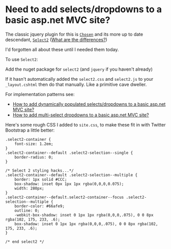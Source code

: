 ﻿# Need to add selects/dropdowns to a basic asp.net MVC site?

The classic jquery plugin for this is [`Chosen`](https://harvesthq.github.io/chosen/) and its more up to date descendant, [`Select2`](https://select2.github.io/)  ([What are the differences?](http://stackoverflow.com/questions/13575531/what-are-the-differences-between-chosen-and-select2))

I'd forgotten all about these until I needed them today.

To use `Select2`:

Add the nuget package for `select2` (and `jquery` if you haven't already)

If it hasn't automatically added the `select2.css` and `select2.js` to your `_layout.cshtml` then do that manually. Like a primitive cave dweller.

For implementation patterns see:

* [How to add dynamically populated selects/dropdowns to a basic asp.net MVC site?](select_dynamic_dropdowns.md)
* [How to add multi-select dropdowns to a basic asp.net MVC site?](select_multi_dropdowns.md)

Here's some rough CSS I added to `site.css`, to make these fit in with Twitter Bootstrap a little better:

    .select2-container {
        font-size: 1.2em;
    }
    .select2-container--default .select2-selection--single {
        border-radius: 0;
    }

	/* Select 2 styling hacks...*/
	.select2-container--default .select2-selection--multiple {
		border: 1px solid #CCC;
		box-shadow: inset 0px 1px 1px rgba(0,0,0,0.075);
		width: 280px;
	}
	.select2-container--default.select2-container--focus .select2-selection--multiple {
		border-color: #66afe9;
		outline: 0;
		-webkit-box-shadow: inset 0 1px 1px rgba(0,0,0,.075), 0 0 8px rgba(102, 175, 233, .6);
		box-shadow: inset 0 1px 1px rgba(0,0,0,.075), 0 0 8px rgba(102, 175, 233, .6);
	}

	/* end select2 */